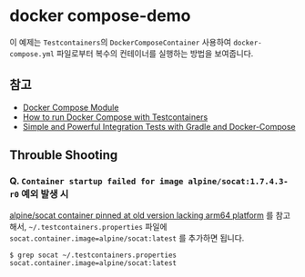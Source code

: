 # docker compose-demo

이 예제는 `Testcontainers`의 `DockerComposeContainer` 사용하여 `docker-compose.yml` 파일로부터 복수의 컨테이너를 실행하는 방법을 보여줍니다.

## 참고

* [Docker Compose Module](https://www.testcontainers.org/modules/docker_compose/)
* [How to run Docker Compose with Testcontainers](https://codeal.medium.com/how-to-run-docker-compose-with-testcontainers-7d1ba73afeeb)
* [Simple and Powerful Integration Tests with Gradle and Docker-Compose](https://codeal.medium.com/guide-simple-and-powerful-integration-tests-with-gradle-and-docker-compose-7a27bd06a0cd)

## Throuble Shooting

### Q. `Container startup failed for image alpine/socat:1.7.4.3-r0` 예외 발생 시

[alpine/socat container pinned at old version lacking arm64 platform](https://github.com/testcontainers/testcontainers-java/issues/5279)
를 참고해서, `~/.testcontainers.properties` 파일에 `socat.container.image=alpine/socat:latest` 를 추가하면 됩니다.

```shell
$ grep socat ~/.testcontainers.properties
socat.container.image=alpine/socat:latest
```
